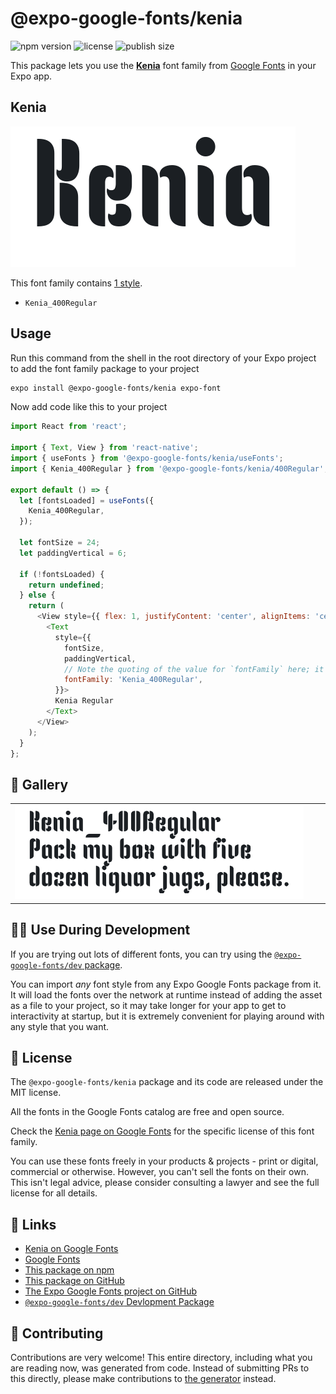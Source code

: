 # @expo-google-fonts/kenia

![npm version](https://flat.badgen.net/npm/v/@expo-google-fonts/kenia)
![license](https://flat.badgen.net/github/license/expo/google-fonts)
![publish size](https://flat.badgen.net/packagephobia/install/@expo-google-fonts/kenia)

This package lets you use the [**Kenia**](https://fonts.google.com/specimen/Kenia) font family from [Google Fonts](https://fonts.google.com/) in your Expo app.

## Kenia

![Kenia](./font-family.png)

This font family contains [1 style](#-gallery).

- `Kenia_400Regular`

## Usage

Run this command from the shell in the root directory of your Expo project to add the font family package to your project
```sh
expo install @expo-google-fonts/kenia expo-font
```

Now add code like this to your project
```js
import React from 'react';

import { Text, View } from 'react-native';
import { useFonts } from '@expo-google-fonts/kenia/useFonts';
import { Kenia_400Regular } from '@expo-google-fonts/kenia/400Regular';

export default () => {
  let [fontsLoaded] = useFonts({
    Kenia_400Regular,
  });

  let fontSize = 24;
  let paddingVertical = 6;

  if (!fontsLoaded) {
    return undefined;
  } else {
    return (
      <View style={{ flex: 1, justifyContent: 'center', alignItems: 'center' }}>
        <Text
          style={{
            fontSize,
            paddingVertical,
            // Note the quoting of the value for `fontFamily` here; it expects a string!
            fontFamily: 'Kenia_400Regular',
          }}>
          Kenia Regular
        </Text>
      </View>
    );
  }
};

```

## 🔡 Gallery


||||
|-|-|-|
|![Kenia_400Regular](./Kenia_400Regular.ttf.png)||||


## 👩‍💻 Use During Development

If you are trying out lots of different fonts, you can try using the [`@expo-google-fonts/dev` package](https://github.com/expo/google-fonts/tree/master/font-packages/dev#readme).

You can import *any* font style from any Expo Google Fonts package from it. It will load the fonts
over the network at runtime instead of adding the asset as a file to your project, so it may take longer
for your app to get to interactivity at startup, but it is extremely convenient
for playing around with any style that you want.

## 📖 License

The `@expo-google-fonts/kenia` package and its code are released under the MIT license.

All the fonts in the Google Fonts catalog are free and open source.

Check the [Kenia page on Google Fonts](https://fonts.google.com/specimen/Kenia) for the specific license of this font family.

You can use these fonts freely in your products & projects - print or digital, commercial or otherwise. However, you can't sell the fonts on their own. This isn't legal advice, please consider consulting a lawyer and see the full license for all details.

## 🔗 Links

- [Kenia on Google Fonts](https://fonts.google.com/specimen/Kenia)
- [Google Fonts](https://fonts.google.com/)
- [This package on npm](https://www.npmjs.com/package/@expo-google-fonts/kenia)
- [This package on GitHub](https://github.com/expo/google-fonts/tree/master/font-packages/kenia)
- [The Expo Google Fonts project on GitHub](https://github.com/expo/google-fonts)
- [`@expo-google-fonts/dev` Devlopment Package](https://github.com/expo/google-fonts/tree/master/font-packages/dev)

## 🤝 Contributing

Contributions are very welcome! This entire directory, including what you are reading now, was generated from code. Instead of submitting PRs to this directly, please make contributions to [the generator](https://github.com/expo/google-fonts/tree/master/packages/generator) instead.

